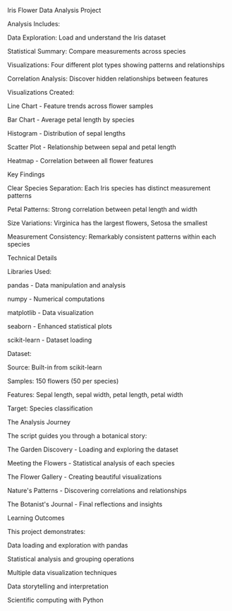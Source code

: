Iris Flower Data Analysis Project

 Analysis Includes:

Data Exploration: Load and understand the Iris dataset

Statistical Summary: Compare measurements across species

Visualizations: Four different plot types showing patterns and relationships

Correlation Analysis: Discover hidden relationships between features

Visualizations Created:

Line Chart - Feature trends across flower samples

Bar Chart - Average petal length by species

Histogram - Distribution of sepal lengths

Scatter Plot - Relationship between sepal and petal length

Heatmap - Correlation between all flower features

 Key Findings

Clear Species Separation: Each Iris species has distinct measurement patterns

Petal Patterns: Strong correlation between petal length and width

Size Variations: Virginica has the largest flowers, Setosa the smallest

Measurement Consistency: Remarkably consistent patterns within each species

 Technical Details

Libraries Used:

pandas - Data manipulation and analysis

numpy - Numerical computations

matplotlib - Data visualization

seaborn - Enhanced statistical plots

scikit-learn - Dataset loading

Dataset:

Source: Built-in from scikit-learn

Samples: 150 flowers (50 per species)

Features: Sepal length, sepal width, petal length, petal width

Target: Species classification

 The Analysis Journey

The script guides you through a botanical story:

The Garden Discovery - Loading and exploring the dataset

Meeting the Flowers - Statistical analysis of each species

The Flower Gallery - Creating beautiful visualizations

Nature's Patterns - Discovering correlations and relationships

The Botanist's Journal - Final reflections and insights

 Learning Outcomes

This project demonstrates:

Data loading and exploration with pandas

Statistical analysis and grouping operations

Multiple data visualization techniques

Data storytelling and interpretation

Scientific computing with Python